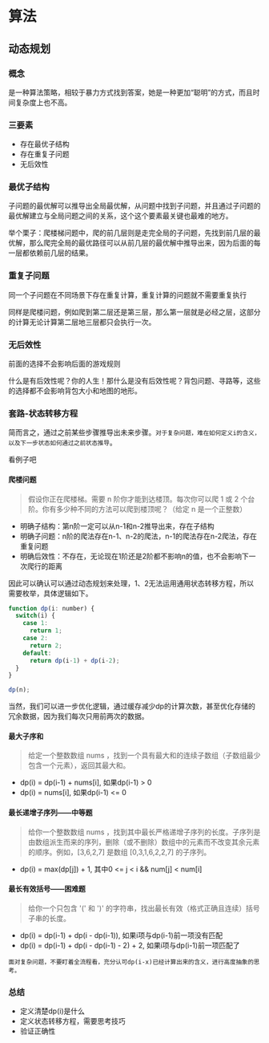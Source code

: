 # 算法

## 动态规划
### 概念
是一种算法策略，相较于暴力方式找到答案，她是一种更加“聪明”的方式，而且时间复杂度上也不高。

### 三要素
- 存在最优子结构
- 存在重复子问题
- 无后效性

### 最优子结构
子问题的最优解可以推导出全局最优解，从问题中找到子问题，并且通过子问题的最优解建立与全局问题之间的关系，这个这个要素最关键也最难的地方。

举个栗子：爬楼梯问题中，爬的前几层则是走完全局的子问题，先找到前几层的最优解，那么爬完全局的最优路径可以从前几层的最优解中推导出来，因为后面的每一层都依赖前几层的结果。

### 重复子问题
同一个子问题在不同场景下存在重复计算，重复计算的问题就不需要重复执行

同样是爬楼问题，例如爬到第二层还是第三层，那么第一层就是必经之层，这部分的计算无论计算第二层地三层都只会执行一次。

### 无后效性
前面的选择不会影响后面的游戏规则

什么是有后效性呢？你的人生！那什么是没有后效性呢？背包问题、寻路等，这些的选择都不会影响背包大小和地图的地形。

### 套路-状态转移方程
简而言之，通过之前某些步骤推导出未来步骤。`对于复杂问题，难在如何定义i的含义，以及下一步状态如何通过之前状态推导`。

看例子吧

#### 爬楼问题
> 假设你正在爬楼梯。需要 n 阶你才能到达楼顶。每次你可以爬 1 或 2 个台阶。你有多少种不同的方法可以爬到楼顶呢？（给定 n 是一个正整数）

- 明确子结构：第n阶一定可以从n-1和n-2推导出来，存在子结构
- 明确子问题：n阶的爬法存在n-1、n-2的爬法，n-1的爬法存在n-2爬法，存在重复问题
- 明确后效性：不存在，无论现在1阶还是2阶都不影响n的值，也不会影响下一次爬行的距离

因此可以确认可以通过动态规划来处理，1、2无法运用通用状态转移方程，所以需要枚举，具体逻辑如下。

```js
function dp(i: number) {
  switch(i) {
    case 1:
      return 1;
    case 2:
      return 2;
    default:
      return dp(i-1) + dp(i-2);
  }
}

dp(n);
```
当然，我们可以进一步优化逻辑，通过缓存减少dp的计算次数，甚至优化存储的冗余数据，因为我们每次只用前两次的数据。

#### 最大子序和
> 给定一个整数数组 nums ，找到一个具有最大和的连续子数组（子数组最少包含一个元素），返回其最大和。

- dp(i) = dp(i-1) + nums[i], 如果dp(i-1) > 0
- dp(i) = nums[i], 如果dp(i-1) <= 0

#### 最长递增子序列——中等题
> 给你一个整数数组 nums ，找到其中最长严格递增子序列的长度。子序列是由数组派生而来的序列，删除（或不删除）数组中的元素而不改变其余元素的顺序。例如，[3,6,2,7] 是数组 [0,3,1,6,2,2,7] 的子序列。

- dp(i) = max(dp[j]) + 1, 其中0 <= j < i && num[j] < num[i]

#### 最长有效括号——困难题
> 给你一个只包含 '(' 和 ')' 的字符串，找出最长有效（格式正确且连续）括号子串的长度。

- dp(i) = dp(i-1) + dp(i - dp(i-1)), 如果i项与dp(i-1)前一项没有匹配
- dp(i) = dp(i-1) + dp(i - dp(i-1) - 2) + 2, 如果i项与dp(i-1)前一项匹配了

`面对复杂问题，不要盯着全流程看，充分认可dp(i-x)已经计算出来的含义，进行高度抽象的思考。`

### 总结
- 定义清楚dp(i)是什么
- 定义状态转移方程，需要思考技巧
- 验证正确性